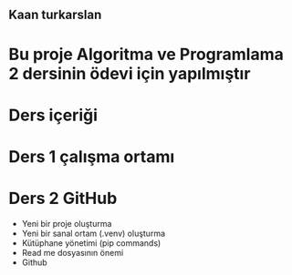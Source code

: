 ## Kaan turkarslan
# Bu proje Algoritma ve Programlama 2 dersinin ödevi için yapılmıştır
# Ders içeriği
# Ders 1 çalışma ortamı
# Ders 2 GitHub
* Yeni bir proje oluşturma
* Yeni bir sanal ortam (.venv) oluşturma
* Kütüphane yönetimi (pip commands)
* Read me dosyasının önemi
* Github